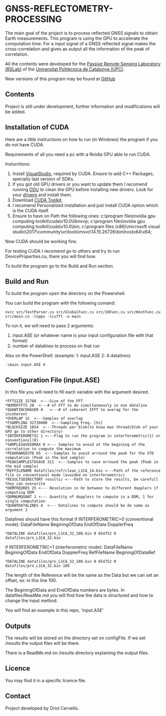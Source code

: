 # GNSS-REFLECTOMETRY-PROCESSING

The main goal of the project is to process reflected GNSS signals to obtain Earth measurements.
This program is using the GPU to accelerate the computation time. For a input signal of a GNSS reflected signal
makes the cross-correlation and gives as output all the information of the peak of correlation.

All the contents were developed for the [Passive Remote Sensing Laboratory (RSLab)](http://www.tsc.upc.edu/rslab/Passive%20Remote%20Sensing/welcome) of the [Universitat Politècnica de Catalunya (UPC)](http://www.upc.edu/?set_language=en).

New versions of this program may be found at [GitHub](https://github.com/oriolcervello/GNSS-REFLECTOMETRY-PROCESSING/) 

## Contents
Project is still under development, further information and modifications will be added.




## Installation of CUDA

Here are a little instructions on how to run (in Windows) the program if you do not have CUDA.

Requirements of all you need a pc with a Nvidia GPU able to run CUDA.

Insturctions: 

1. Install [VisualStudio](https://visualstudio.microsoft.com/vs/), required by CUDA. Ensure to add C++ Packages, specially last version of  SDKs.
2. If you got old GPU drivers or you want to update them I recomend running [DDU](https://www.guru3d.com/files-details/display-driver-uninstaller-download.html) to clean the GPU before installing new drivers. Look for your [drivers](https://www.nvidia.com/Download/index.aspx) and install them.
3. Download [CUDA Toolkit](https://developer.nvidia.com/cuda-downloads).
4. I recomend Personalized installation and just install CUDA option which is the CUDA itself.
5. Ensure to have on Path the following ones:
c:\program files\nvidia gpu computing toolkit\cuda\v10.0\libnvvp;
c:\program files\nvidia gpu computing toolkit\cuda\v10.0\bin;
c:\program files (x86)\microsoft visual studio\2017\community\vc\tools\msvc\14.15.26726\bin\hostx64\x64;

Now CUDA should be working fine.

For testing CUDA I recomend go to others and try to run DeviceProperties.cu, there you will find how.

To build the program go to the Build and Run section.

## Build and Run

To build the program open the directory on the Powershell.

You can build the program with the following comand:

    nvcc src/TextParser.cu src/GlobalFunc.cu src/IOFunc.cu src/HostFunc.cu src/main.cu -lnpps -lcufft -o main

To run it, we will need to pass 2 arguments:
1. input.ASE (or whatever name is your input configuration file with that format)
2. number of datalines to process on that run

Also on the PowerShell: (example: 1: input.ASE 2: 4 datalines)

    .\main input.ASE 4


## Configuration File (input.ASE)
In this file you will need to fill each variable with the argument desired.

    *FFTSIZE 32768  <---Size of the FFT
    *NUMOFFFTS 20  <---# of FFT to do simultaneously in one dataline
    *QUANTINCOHAVER 4   <---# of coherent IFFT to averag for the incoherent
    *OVERLAP 32  <---Samples of overlap
    *FSAMPLING 32736000  <---Sampling Freq. [hz]
    *BLOCKSIZE 1024  <---Threads per blok(to know max thread/blok of your GPU go to other directory)
    *INTERFEROMETIC 1 <---Flag to run the program in interferometric(1) or conventionsl(0)
    *SAMPLESAVOIDMAX 0 <--- Samples to avoid at the begining of the correlation to compute the maximum
    *PEAKRANGESTD 65  <---Samples to avoid arround the peak for the STD computation (Peak in the mid sample)
    *PEAKSAMPLESTOSAVE 311  <---Samples to save arround the peak (Peak in the mid sample)
    *REFFILENAME datafiles/ref/clean_L1CA_14.bin <---Path of the reference file in conventional mode (avoided on interferometric)
    *RESULTSDIRECTORY results/ <---Path to store the results, be carefull they can overwrite
    *DDMFREQRES 25 <--- Resolution in Hz between to different dopplers if computing DDM
    *DDMNUMQUANT 1 <--- Quantity of dopplers to compute in a DDM, 1 for single computation
    *QUANTDATALINES 4  <--- Datalines to compute should be de same as argument 2

Datalines should have this format if INTERFEROMETRIC=0 (conventional mode): DataFileName BeginingOfData EndOfData DopplerFreq

    *DATALINE datafiles/prn_L1CA_32_100.bin 0 654752 0 datafiles/prn_L1CA_32.bin

if INTERFEROMETRIC=1 (interferometric mode): DataFileName BeginingOfData EndOfData DopplerFreq RefFileName BeginingOfDataRef

    *DATALINE datafiles/prn_L1CA_32_100.bin 0 654752 0 datafiles/prn_L1CA_32.bin 100

The length of the Reference will be the same as the Data but we can set an offset, ex: in this line 100.

The BeginingOfData and EndOfData numbers are bytes. In datafiles/ReadMe.md you will find how the data is structured and how to change the input method.

You will find an example in this repo, 'input.ASE'

## Outputs
The results will be stored on the directory set on configFile. If we set /results the output files will be there.

There is a ReadMe.md on /results directory explaining the output files.

## Licence
You may find it in a specific licence file.

## Contact
Project developed by Oriol Cervelló.
